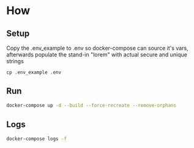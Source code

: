 # How

## Setup

Copy the .env_example to .env so docker-compose can source it's vars,
afterwards populate the stand-in "lorem" with actual secure and unique strings

```
cp .env_example .env
```


## Run

```bash
docker-compose up -d --build --force-recreate --remove-orphans
```

## Logs

```bash
docker-compose logs -f
```
